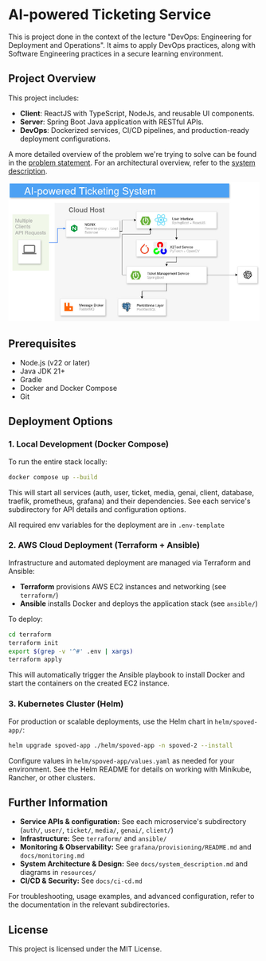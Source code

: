 # AI-powered Ticketing Service
This is project done in the context of the lecture "DevOps: Engineering for Deployment and Operations".
It aims to apply DevOps practices, along with Software Engineering practices in a secure learning environment.

## Project Overview

This project includes:
- **Client**: ReactJS with TypeScript, NodeJs, and reusable UI components.
- **Server**: Spring Boot Java application with RESTful APIs.
- **DevOps**: Dockerized services, CI/CD pipelines, and production-ready deployment configurations.

A more detailed overview of the problem we're trying to solve can be found in the [problem statement](problem_statement.md). For an architectural
overview, refer to the [system description](system_description.md).

![systemdesign](sysdesign.jpg)

## Prerequisites

- Node.js (v22 or later)
- Java JDK 21+
- Gradle
- Docker and Docker Compose
- Git

## Deployment Options

### 1. Local Development (Docker Compose)

To run the entire stack locally:

```bash
docker compose up --build
```

This will start all services (auth, user, ticket, media, genai, client, database, traefik, prometheus, grafana) and their dependencies. See each service's subdirectory for API details and configuration options.

All required env variables for the deployment are in `.env-template`

### 2. AWS Cloud Deployment (Terraform + Ansible)

Infrastructure and automated deployment are managed via Terraform and Ansible:

- **Terraform** provisions AWS EC2 instances and networking (see `terraform/`)
- **Ansible** installs Docker and deploys the application stack (see `ansible/`)

To deploy:

```bash
cd terraform
terraform init
export $(grep -v '^#' .env | xargs)
terraform apply
```

This will automatically trigger the Ansible playbook to install Docker and start the containers on the created EC2 instance.

### 3. Kubernetes Cluster (Helm)

For production or scalable deployments, use the Helm chart in `helm/spoved-app/`:

```bash
helm upgrade spoved-app ./helm/spoved-app -n spoved-2 --install
```

Configure values in `helm/spoved-app/values.yaml` as needed for your environment. See the Helm README for details on working with Minikube, Rancher, or other clusters.

## Further Information

- **Service APIs & configuration:** See each microservice's subdirectory (`auth/`, `user/`, `ticket/`, `media/`, `genai/`, `client/`)
- **Infrastructure:** See `terraform/` and `ansible/`
- **Monitoring & Observability:** See `grafana/provisioning/README.md` and `docs/monitoring.md`
- **System Architecture & Design:** See `docs/system_description.md` and diagrams in `resources/`
- **CI/CD & Security:** See `docs/ci-cd.md`

For troubleshooting, usage examples, and advanced configuration, refer to the documentation in the relevant subdirectories.

## License

This project is licensed under the MIT License.